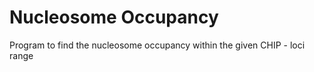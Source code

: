 # Nucleosome Occupancy

Program to find the nucleosome occupancy within the given CHIP - loci range
 
